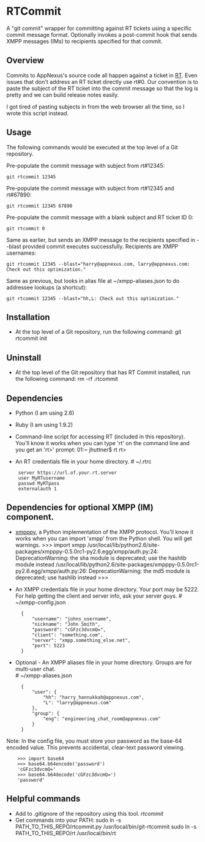 # RTCommit

A "git commit" wrapper for committing against RT tickets using a specific commit message format.
Optionally invokes a post-commit hook that sends XMPP messages (IMs) to recipients specified for that commit.

## Overview

Commits to AppNexus's source code all happen against a ticket in [RT](http://bestpractical.com/rt/).
Even issues that don't address an RT ticket directly use rt#0.  Our convention
is to paste the subject of the RT ticket into the commit message
so that the log is pretty and we can build release notes easily.

I got tired of pasting subjects in from the web browser all the time, so I wrote this script instead.

## Usage

The following commands would be executed at the top level of a Git repository.

Pre-populate the commit message with subject from rt#12345:

	git rtcommit 12345

Pre-populate the commit message with subject from rt#12345 and rt#67890:

	git rtcommit 12345 67890

Pre-populate the commit message with a blank subject and RT ticket ID 0:

	git rtcommit 0

Same as earlier, but sends an XMPP message to the recipients specified in --blast provided commit executes successfully.  Recipients are XMPP usernames:

	git rtcommit 12345 --blast="harry@appnexus.com, larry@appnexus.com: Check out this optimization."

Same as previous, but looks in alias file at ~/xmpp-aliases.json to do addressee lookups (a shortcut):

	git rtcommit 12345 --blast="hh,L: Check out this optimization."

## Installation

* At the top level of a Git repository, run the following command:
		git rtcommit init

## Uninstall

* At the top level of the Git repository that has RT Commit installed, run the following command:
		rm -rf .rtcommit

## Dependencies

*  Python (I am using 2.6)
*  Ruby (I am using 1.9.2)
*  Command-line script for accessing RT (included in this repository). You'll know it works when you can type 'rt' on the command line and you get an 'rt>' prompt:
		01:~ jhuttner$ rt
		rt> 
*  An RT credentials file in your home directory.
		# ~/.rtrc

		server https://url.of.your.rt.server
		user MyRTusername
		passwd MyRTpass
		externalauth 1

## Dependencies for optional XMPP (IM) component.

* [xmpppy](http://xmpppy.sourceforge.net/), a Python implementation of the XMPP protocol.  You'll know it works when you can import 'xmpp' from the Python shell.  You will get warnings.
		>>> import xmpp
		/usr/local/lib/python2.6/site-packages/xmpppy-0.5.0rc1-py2.6.egg/xmpp/auth.py:24: DeprecationWarning: the sha module is deprecated; use the hashlib module instead
		/usr/local/lib/python2.6/site-packages/xmpppy-0.5.0rc1-py2.6.egg/xmpp/auth.py:26: DeprecationWarning: the md5 module is deprecated; use hashlib instead
		>>> 

* An XMPP credentials file in your home directory.  Your port may be 5222.  For help getting the client and server info, ask your server guys.
		# ~/xmpp-config.json

		{
			"username": "johns_username",
			"nickname": "John Smith",
			"password": "cGFzc3dvcmQ=",
			"client": "something.com",
			"server": "xmpp.something_else.net",
			"port": 5223
		}

* Optional - An XMPP aliases file in your home directory.  Groups are for multi-user chat.  
		# ~/xmpp-aliases.json

		{
			"user": {
				"hh": "harry_hannukkah@appnexus.com",
				"L": "larry@appnexus.com"
			},
			"group": {
				"eng": "engineering_chat_room@appnexus.com"
			}
		}


Note: In the config file, you must store your password as the base-64 encoded value.  This prevents accidental, clear-text password viewing.  

		>>> import base64
		>>> base64.b64encode('password')
		'cGFzc3dvcmQ='
		>>> base64.b64decode('cGFzc3dvcmQ=')
		'password'

## Helpful commands

* Add to .gitignore of the repository using this tool.
		*rtcommit*
* Get commands into your PATH:
		sudo ln -s PATH_TO_THIS_REPO/rtcommit.py /usr/local/bin/git-rtcommit
		sudo ln -s PATH_TO_THIS_REPO/rt /usr/local/bin/rt

